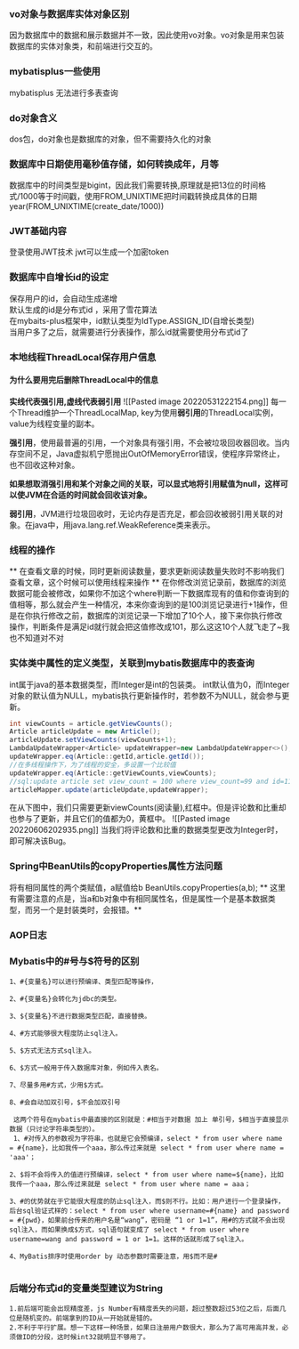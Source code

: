 ### vo对象与数据库实体对象区别
因为数据库中的数据和展示数据并不一致，因此使用vo对象。vo对象是用来包装数据库的实体对象类，和前端进行交互的。

### mybatisplus一些使用
mybatisplus 无法进行多表查询

### do对象含义
dos包，do对象也是数据库的对象，但不需要持久化的对象

### 数据库中日期使用毫秒值存储，如何转换成年，月等
数据库中的时间类型是bigint，因此我们需要转换,原理就是把13位的时间格式/1000等于时间戳，使用FROM_UNIXTIME把时间戳转换成具体的日期
year(FROM_UNIXTIME(create_date/1000))

### JWT基础内容
登录使用JWT技术
jwt可以生成一个加密token
 
 
### 数据库中自增长id的设定 
保存用户的id，会自动生成递增  
默认生成的id是分布式id ，采用了雪花算法  
在mybaits-plus框架中，id默认类型为IdType.ASSIGN_ID(自增长类型)  
当用户多了之后，就需要进行分表操作，那么id就需要使用分布式id了

### 本地线程ThreadLocal保存用户信息

#### 为什么要用完后删除ThreadLocal中的信息
**实线代表强引用,虚线代表弱引用**
![[Pasted image 20220531222154.png]]
每一个Thread维护一个ThreadLocalMap, key为使用**弱引用**的ThreadLocal实例，value为线程变量的副本。

**强引用**，使用最普遍的引用，一个对象具有强引用，不会被垃圾回收器回收。当内存空间不足，Java虚拟机宁愿抛出OutOfMemoryError错误，使程序异常终止，也不回收这种对象。

**如果想取消强引用和某个对象之间的关联，可以显式地将引用赋值为null，这样可以使JVM在合适的时间就会回收该对象。**

**弱引用**，JVM进行垃圾回收时，无论内存是否充足，都会回收被弱引用关联的对象。在java中，用java.lang.ref.WeakReference类来表示。

### 线程的操作
** 在查看文章的时候，同时更新阅读数量，要求更新阅读数量失败时不影响我们查看文章，这个时候可以使用线程来操作 **
在你修改浏览记录前，数据库的浏览数据可能会被修改，如果你不加这个where判断一下数据库现有的值和你查询到的值相等，那么就会产生一种情况，本来你查询到的是100浏览记录进行+1操作，但是在你执行修改之前，数据库的浏览记录一下增加了10个人，接下来你执行修改操作，判断条件是满足id就行就会把这值修改成101，那么这这10个人就飞走了~我也不知道对不对

### 实体类中属性的定义类型，关联到mybatis数据库中的表查询
int属于java的基本数据类型，而Integer是int的包装类。
int默认值为0，而Integer对象的默认值为NULL，mybatis执行更新操作时，若参数不为NULL，就会参与更新。
```java
int viewCounts = article.getViewCounts();  
Article articleUpdate = new Article();  
articleUpdate.setViewCounts(viewCounts+1);  
LambdaUpdateWrapper<Article> updateWrapper=new LambdaUpdateWrapper<>();  
updateWrapper.eq(Article::getId,article.getId());  
//在多线程操作下，为了线程的安全，多设置一个比较值  
updateWrapper.eq(Article::getViewCounts,viewCounts);  
//sql:update article set view_count = 100 where view_count=99 and id=11  
articleMapper.update(articleUpdate,updateWrapper);
```
在从下图中，我们只需要更新viewCounts(阅读量),红框中。但是评论数和比重却也参与了更新，并且它们的值都为0，黄框中。
![[Pasted image 20220606202935.png]]
 当我们将评论数和比重的数据类型更改为Integer时，即可解决该Bug。
 
### Spring中BeanUtils的copyProperties属性方法问题
将有相同属性的两个类赋值，a赋值给b
BeanUtils.copyProperties(a,b);
** 这里有需要注意的点是，当a和b对象中有相同属性名，但是属性一个是基本数据类型，而另一个是封装类时，会报错。**


### AOP日志


###  Mybatis中的#号与$符号的区别
```in
1、#{变量名}可以进行预编译、类型匹配等操作，

2、#{变量名}会转化为jdbc的类型。

3、${变量名}不进行数据类型匹配，直接替换。 

4、#方式能够很大程度防止sql注入。

5、$方式无法方式sql注入。

6、$方式一般用于传入数据库对象，例如传入表名。

7、尽量多用#方式，少用$方式。

8、#会自动加双引号，$不会加双引号

 这两个符号在mybatis中最直接的区别就是：#相当于对数据 加上 单引号，$相当于直接显示数据（只讨论字符串类型的）。
 1、#对传入的参数视为字符串，也就是它会预编译，select * from user where name = #{name}，比如我传一个aaa，那么传过来就是 select * from user where name = 'aaa'；

2、$将不会将传入的值进行预编译，select * from user where name=${name}，比如我传一个aaa，那么传过来就是 select * from user where name = aaa；

3、#的优势就在于它能很大程度的防止sql注入，而$则不行。比如：用户进行一个登录操作，后台sql验证式样的：select * from user where username=#{name} and password = #{pwd}，如果前台传来的用户名是“wang”，密码是 “1 or 1=1”，用#的方式就不会出现sql注入，而如果换成$方式，sql语句就变成了 select * from user where username=wang and password = 1 or 1=1。这样的话就形成了sql注入。

4、MyBatis排序时使用order by 动态参数时需要注意，用$而不是#
 
```


### 后端分布式id的变量类型建议为String
```in
1.前后端可能会出现精度差，js Number有精度丢失的问题，超过整数超过53位之后，后面几位是随机变的。前端拿到的ID从一开始就是错的。
2.不利于平行扩展。想一下这样一种场景，如果日注册用户数很大，那么为了高可用高并发，必须做ID的分段，这时候int32就明显不够用了。
```